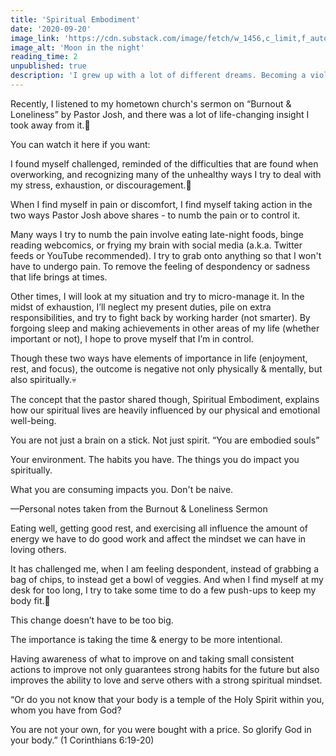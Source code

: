 ```yaml
---
title: 'Spiritual Embodiment'
date: '2020-09-20'
image_link: 'https://cdn.substack.com/image/fetch/w_1456,c_limit,f_auto,q_auto:good,fl_progressive:steep/https%3A%2F%2Fbucketeer-e05bbc84-baa3-437e-9518-adb32be77984.s3.amazonaws.com%2Fpublic%2Fimages%2Fc257ad31-6d9d-42f6-b6db-98eea7a2690f_3122x2081.jpeg'
image_alt: 'Moon in the night'
reading_time: 2
unpublished: true
description: 'I grew up with a lot of different dreams. Becoming a violinist and music performer like Lindsey Stirling or Piano Guys. Becoming a video game creator...'
---
```


Recently, I listened to my hometown church's sermon on “Burnout & Loneliness” by Pastor Josh, and there was a lot of life-changing insight I took away from it.🧐

You can watch it here if you want:

I found myself challenged, reminded of the difficulties that are found when overworking, and recognizing many of the unhealthy ways I try to deal with my stress, exhaustion, or discouragement.😬

When I find myself in pain or discomfort, I find myself taking action in the two ways Pastor Josh above shares - to numb the pain or to control it.

Many ways I try to numb the pain involve eating late-night foods, binge reading webcomics, or frying my brain with social media (a.k.a. Twitter feeds or YouTube recommended). I try to grab onto anything so that I won't have to undergo pain. To remove the feeling of despondency or sadness that life brings at times.

Other times, I will look at my situation and try to micro-manage it. In the midst of exhaustion, I’ll neglect my present duties, pile on extra responsibilities, and try to fight back by working harder (not smarter). By forgoing sleep and making achievements in other areas of my life (whether important or not), I hope to prove myself that I’m in control.

Though these two ways have elements of importance in life (enjoyment, rest, and focus), the outcome is negative not only physically & mentally, but also spiritually.💀

The concept that the pastor shared though, Spiritual Embodiment, explains how our spiritual lives are heavily influenced by our physical and emotional well-being.

You are not just a brain on a stick. Not just spirit. “You are embodied souls”

Your environment. The habits you have. The things you do impact you spiritually.

What you are consuming impacts you. Don't be naive.

—Personal notes taken from the Burnout & Loneliness Sermon

Eating well, getting good rest, and exercising all influence the amount of energy we have to do good work and affect the mindset we can have in loving others.

It has challenged me, when I am feeling despondent, instead of grabbing a bag of chips, to instead get a bowl of veggies. And when I find myself at my desk for too long, I try to take some time to do a few push-ups to keep my body fit.💪

This change doesn’t have to be too big.

The importance is taking the time & energy to be more intentional.

Having awareness of what to improve on and taking small consistent actions to improve not only guarantees strong habits for the future but also improves the ability to love and serve others with a strong spiritual mindset.

“Or do you not know that your body is a temple of the Holy Spirit within you, whom you have from God?

You are not your own, for you were bought with a price. So glorify God in your body.” (1 Corinthians 6:19-20)